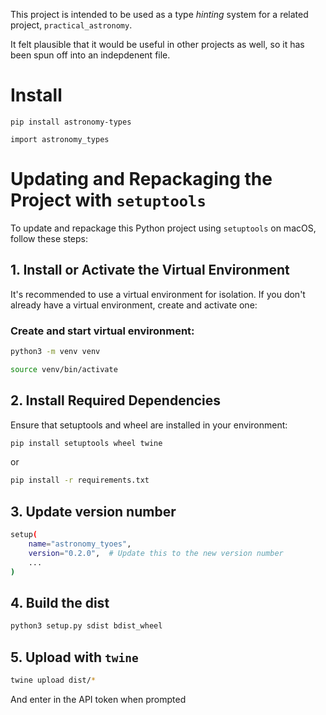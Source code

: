 This project is intended to be used as a type _hinting_ system for a related project, `practical_astronomy`.

It felt plausible that it would be useful in other projects as well, so it has been spun off into an indepdenent file.

# Install

`pip install astronomy-types`

`import astronomy_types`

# Updating and Repackaging the Project with `setuptools`

To update and repackage this Python project using `setuptools` on macOS, follow these steps:

## 1. Install or Activate the Virtual Environment

It's recommended to use a virtual environment for isolation. If you don't already have a virtual environment, create and activate one:

### Create and start virtual environment:

```bash
python3 -m venv venv
```

```bash
source venv/bin/activate
```

## 2. Install Required Dependencies

Ensure that setuptools and wheel are installed in your environment:

```bash
pip install setuptools wheel twine
```

or

```bash
pip install -r requirements.txt
```

## 3. Update version number

```bash
setup(
    name="astronomy_tyoes",
    version="0.2.0",  # Update this to the new version number
    ...
)
```

## 4. Build the dist

```bash
python3 setup.py sdist bdist_wheel
```

## 5. Upload with `twine`

```bash
twine upload dist/*
```

And enter in the API token when prompted
